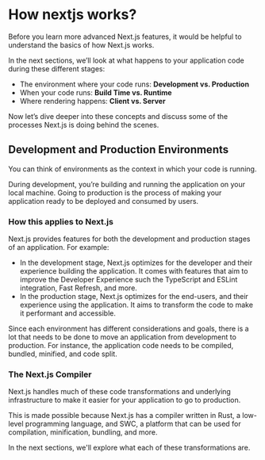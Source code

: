 # How nextjs works?

Before you learn more advanced Next.js features, it would be helpful to understand the basics of how Next.js works.

In the next sections, we’ll look at what happens to your application code during these different stages:

* The environment where your code runs: **Development vs. Production**
* When your code runs: **Build Time vs. Runtime**
* Where rendering happens: **Client vs. Server**

Now let’s dive deeper into these concepts and discuss some of the processes Next.js is doing behind the scenes.

## Development and Production Environments

You can think of environments as the context in which your code is running.

During development, you’re building and running the application on your local machine. Going to production is the process of making your application ready to be deployed and consumed by users.

### How this applies to Next.js
Next.js provides features for both the development and production stages of an application. For example:

* In the development stage, Next.js optimizes for the developer and their experience building the application. It comes with features that aim to improve the Developer Experience such the TypeScript and ESLint integration, Fast Refresh, and more.
* In the production stage, Next.js optimizes for the end-users, and their experience using the application. It aims to transform the code to make it performant and accessible.

Since each environment has different considerations and goals, there is a lot that needs to be done to move an application from development to production. For instance, the application code needs to be compiled, bundled, minified, and code split.

### The Next.js Compiler
Next.js handles much of these code transformations and underlying infrastructure to make it easier for your application to go to production.

This is made possible because Next.js has a compiler written in Rust, a low-level programming language, and SWC, a platform that can be used for compilation, minification, bundling, and more.

In the next sections, we'll explore what each of these transformations are.
